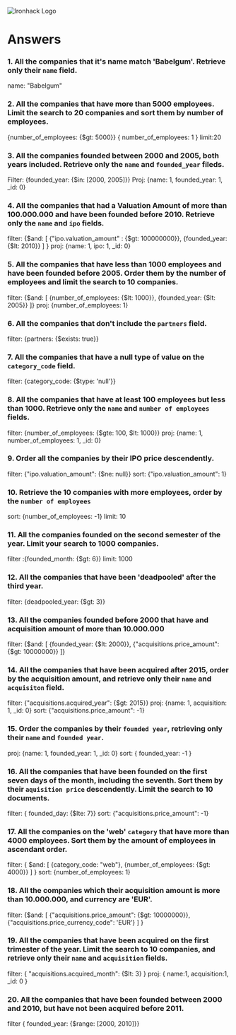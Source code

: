 ![Ironhack Logo](https://i.imgur.com/1QgrNNw.png)

# Answers

### 1. All the companies that it's name match 'Babelgum'. Retrieve only their `name` field.

<!-- Your Code Goes Here -->
name: "Babelgum"

### 2. All the companies that have more than 5000 employees. Limit the search to 20 companies and sort them by **number of employees**.

<!-- Your Code Goes Here -->
{number_of_employees: {$gt: 5000}} { number_of_employees: 1 } limit:20

### 3. All the companies founded between 2000 and 2005, both years included. Retrieve only the `name` and `founded_year` fileds.

<!-- Your Code Goes Here -->
Filter: {founded_year: {$in: [2000, 2005]}} 
Proj: {name: 1, founded_year: 1, _id: 0}

### 4. All the companies that had a Valuation Amount of more than 100.000.000 and have been founded before 2010. Retrieve only the `name` and `ipo` fields.

<!-- Your Code Goes Here -->
filter: {$and: [ {"ipo.valuation_amount" : {$gt: 100000000}}, {founded_year: {$lt: 2010}} ]  }
proj: {name: 1, ipo: 1, _id: 0}

### 5. All the companies that have less than 1000 employees and have been founded before 2005. Order them by the number of employees and limit the search to 10 companies.

<!-- Your Code Goes Here -->
filter: {$and: [ {number_of_employees: {$lt: 1000}}, {founded_year: {$lt: 2005}} ]}
proj: {number_of_employees: 1}

### 6. All the companies that don't include the `partners` field.

<!-- Your Code Goes Here -->
filter: {partners: {$exists: true}}

### 7. All the companies that have a null type of value on the `category_code` field.

<!-- Your Code Goes Here -->
filter: {category_code: {$type: 'null'}}

### 8. All the companies that have at least 100 employees but less than 1000. Retrieve only the `name` and `number of employees` fields.

<!-- Your Code Goes Here -->
filter: {number_of_employees: {$gte: 100, $lt: 1000}} 
proj: {name: 1, number_of_employees: 1, _id: 0}

### 9. Order all the companies by their IPO price descendently.

<!-- Your Code Goes Here -->
filter: {"ipo.valuation_amount": {$ne: null}}
sort: {"ipo.valuation_amount": 1} 

### 10. Retrieve the 10 companies with more employees, order by the `number of employees`

<!-- Your Code Goes Here -->
sort: {number_of_employees: -1}
limit: 10

### 11. All the companies founded on the second semester of the year. Limit your search to 1000 companies.

<!-- Your Code Goes Here -->
filter :{founded_month: {$gt: 6}}
limit: 1000

### 12. All the companies that have been 'deadpooled' after the third year.

<!-- Your Code Goes Here -->
filter: {deadpooled_year: {$gt: 3}}

### 13. All the companies founded before 2000 that have and acquisition amount of more than 10.000.000

<!-- Your Code Goes Here -->
filter: {$and: [ {founded_year: {$lt: 2000}}, {"acquisitions.price_amount": {$gt: 10000000}} ]}

### 14. All the companies that have been acquired after 2015, order by the acquisition amount, and retrieve only their `name` and `acquisiton` field.

<!-- Your Code Goes Here -->
filter: {"acquisitions.acquired_year": {$gt: 2015}}
proj: {name: 1, acquisition: 1, _id: 0}
sort: {"acquisitions.price_amount": -1}

### 15. Order the companies by their `founded year`, retrieving only their `name` and `founded year`.

<!-- Your Code Goes Here -->
proj: {name: 1, founded_year: 1, _id: 0}
sort: { founded_year: -1 }

### 16. All the companies that have been founded on the first seven days of the month, including the seventh. Sort them by their `aquisition price` descendently. Limit the search to 10 documents.

<!-- Your Code Goes Here -->
filter: { founded_day: {$lte: 7}}
sort: {"acquisitions.price_amount": -1}

### 17. All the companies on the 'web' `category` that have more than 4000 employees. Sort them by the amount of employees in ascendant order.

<!-- Your Code Goes Here -->
filter: { $and: [ {category_code: "web"}, {number_of_employees: {$gt: 4000}} ] }
sort: {number_of_employees: 1}

### 18. All the companies which their acquisition amount is more than 10.000.000, and currency are 'EUR'.

<!-- Your Code Goes Here -->
filter: {$and: [ {"acquisitions.price_amount": {$gt: 10000000}}, {"acquisitions.price_currency_code": 'EUR'} ]  }

### 19. All the companies that have been acquired on the first trimester of the year. Limit the search to 10 companies, and retrieve only their `name` and `acquisition` fields.

<!-- Your Code Goes Here -->
filter: { "acquisitions.acquired_month": {$lt: 3} }
proj: { name:1, acquisition:1, _id: 0 }

### 20. All the companies that have been founded between 2000 and 2010, but have not been acquired before 2011.

<!-- Your Code Goes Here -->
filter { founded_year: {$range: [2000, 2010]}}
